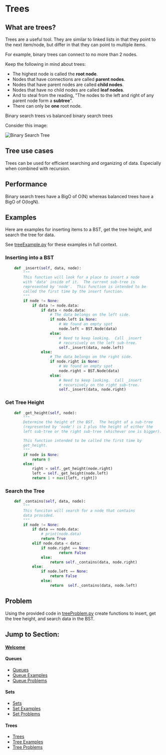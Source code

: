 # Trees

## What are trees?

Trees are a useful tool. They are similar to linked lists in that they point to the next item/node, but differ in that they can point to multiple items.

For example, binary trees can connect to no more than 2 nodes.

Keep the following in mind about trees:

* The highest node is called the **root node**. 
* Nodes that have connections are called **parent nodes**. 
* Nodes that have parent nodes are called **child nodes**.
* Nodes that have no child nodes are called **leaf nodes**.
* And to steal from the reading, "The nodes to the left and right of any parent node form a **subtree**".
* There can only be **one** root node.

Binary search trees vs balanced binary search trees

Consider this image:

![Binary Search Tree](https://byui-cse.github.io/cse212-course/lesson09/binary_tree.jpeg)
 

## Tree use cases
Trees can be used for efficient searching and organizing of data. Especially when combined with recursion.

## Performance

Binary search trees have a BigO of O(N) whereas balanced trees have a BigO of O(logN). 

 

## Examples
Here are examples for inserting items to a BST, get the tree height, and search the tree for data. 

See [treeExample.py](./treeExample.py) for these examples in full context.

### Inserting into a BST

```python
    def _insert(self, data, node):
        """
        This function will look for a place to insert a node
        with 'data' inside of it.  The current sub-tree is
        represented by 'node'.  This function is intended to be
        called the first time by the insert function.
        """
        if node != None:    
            if data != node.data:
                if data < node.data:
                    # The data belongs on the left side.
                    if node.left is None:
                        # We found an empty spot
                        node.left = BST.Node(data)
                    else:
                        # Need to keep looking.  Call _insert
                        # recursively on the left sub-tree.
                        self._insert(data, node.left)
                else:
                    # The data belongs on the right side.
                    if node.right is None:
                        # We found an empty spot
                        node.right = BST.Node(data)
                    else:
                        # Need to keep looking.  Call _insert
                        # recursively on the right sub-tree.
                        self._insert(data, node.right)
```

### Get Tree Height

```python
    def _get_height(self, node):
        """
        Determine the height of the BST.  The height of a sub-tree 
        (represented by 'node') is 1 plus the height of either the 
        left sub-tree or the right sub-tree (whichever one is bigger).

        This function intended to be called the first time by 
        get_height.
        """
        if node is None:
            return 0
        else:
            right = self._get_height(node.right)
            left = self._get_height(node.left)
            return 1 + max([left, right])

```

### Search the Tree
```python
    def _contains(self, data, node):
        """
        This funciton will search for a node that contains
        data provided.
        """
        if node != None:
            if data == node.data:
                # print(node.data)
                return True
            elif node.data < data:
                if node.right == None:
                        return False
                else:
                    return self._contains(data, node.right)
            else:
                if node.left == None:
                    return False
                else:
                    return  self._contains(data, node.left)

```

 

## Problem
Using the provided code in [treeProblem.py](./treeProblem.py) create functions to insert, get the tree height, and search data in the BST.


## Jump to Section:

#### [Welcome](./Welcome.md)

#### Queues
* [Queues](./Queues.md)
* [Queue Examples](./queueExample.py)
* [Queue  Problems](./queueProblem.py)

#### Sets
* [Sets](./Sets.md)
* [Set Examples](./setExample.py)
* [Set  Problems](./setProblem.py)

#### Trees
* [Trees](./Trees.md)
* [Tree Examples](./treeExample.py)
* [Tree Problems](./treeProblem.py)